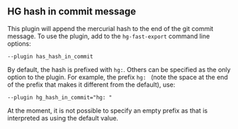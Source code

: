 ## HG hash in commit message

This plugin will append the mercurial hash to the end of the git
commit message.  To use the plugin, add to the `hg-fast-export`
command line options:

    --plugin has_hash_in_commit

By default, the hash is prefixed with `hg:`.  Others can be specified
as the only option to the plugin.  For example, the prefix `hg: `
(note the space at the end of the prefix that makes it different from
the default), use:

    --plugin hg_hash_in_commit="hg: "

At the moment, it is not possible to specify an empty prefix as that
is interpreted as using the default value.
